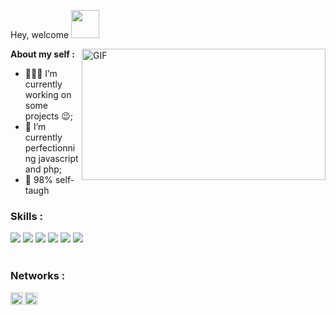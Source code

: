 Hey, welcome <img src="https://media.giphy.com/media/BLy7N6MJNYCeMeuB18/giphy.gif" width="45px">

<img align="right" alt="GIF" src="https://media.giphy.com/media/aNqEFrYVnsS52/giphy.gif" width="390" height="210" />


**About my self :**

- 👨🏽‍💻 I’m currently working on some projects :wink:;
- 🌱 I’m currently perfectionning javascript and php; 
- :hear_no_evil: 98% self-taugh

### Skills :
<div>
<img src="https://img.shields.io/badge/javascript%20-%23323330.svg?&style=for-the-badge&logo=javascript&logoColor=%23F7DF1E"/>
<img src="https://img.shields.io/badge/html5%20-%23E34F26.svg?&style=for-the-badge&logo=html5&logoColor=white"/>
<img src="https://img.shields.io/badge/css3%20-%231572B6.svg?&style=for-the-badge&logo=css3&logoColor=white"/>
<img src="https://img.shields.io/badge/php-%23777BB4.svg?&style=for-the-badge&logo=php&logoColor=white"/>
<img src="https://img.shields.io/badge/apache%20-%23D42029.svg?&style=for-the-badge&logo=apache&logoColor=white"/>
<img src="https://img.shields.io/badge/mysql-%2300f.svg?&style=for-the-badge&logo=mysql&logoColor=white"/>
</div>
<br/>

### Networks :
<a href="https://www.linkedin.com/in/antoine-pauthier-0ba118196/" target="_blank">
  <img align="left" alt="Pauthier Antoine" | LinkdeIN" width="20px" src="https://cdn.jsdelivr.net/npm/simple-icons@v3/icons/linkedin.svg" />
</a>
<a href="https://www.instagram.com/antoine_phr/" target="_blank">
  <img align="left" alt=Pauthier Antoine | Instagram" width="20px" src="https://cdn.jsdelivr.net/npm/simple-icons@v3/icons/instagram.svg" />
</a>
<br/>
